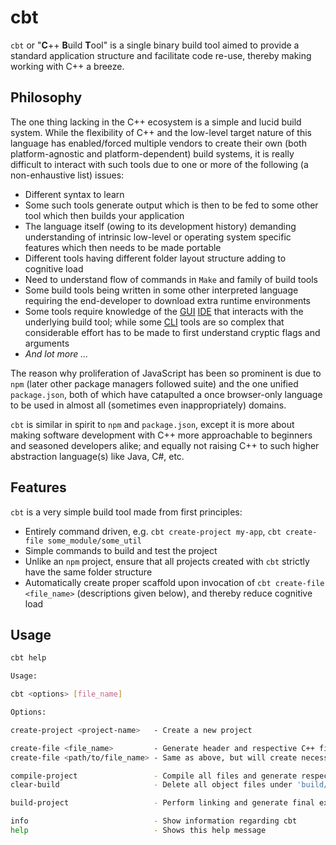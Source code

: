 # cbt

`cbt` or "**C**++ **B**uild **T**ool" is a single binary build tool aimed to provide a standard application structure and facilitate code re-use, thereby making working with C++ a breeze.

## Philosophy

The one thing lacking in the C++ ecosystem is a simple and lucid build system. While the flexibility of C++ and the low-level target nature of this language has enabled/forced multiple vendors to create their own (both platform-agnostic and platform-dependent) build systems, it is really difficult to interact with such tools due to one or more of the following (a non-enhaustive list) issues:

- Different syntax to learn
- Some such tools generate output which is then to be fed to some other tool which then builds your application
- The language itself (owing to its development history) demanding understanding of intrinsic low-level or operating system specific features which then needs to be made portable
- Different tools having different folder layout structure adding to cognitive load
- Need to understand flow of commands in `Make` and family of build tools
- Some build tools being written in some other interpreted language requiring the end-developer to download extra runtime environments
- Some tools require knowledge of the [GUI](## "Graphical User Interface") [IDE](## "Integrated Development Environment") that interacts with the underlying build tool; while some [CLI](## "Command Line Interface") tools are so complex that considerable effort has to be made to first understand cryptic flags and arguments
- _And lot more ..._

The reason why proliferation of JavaScript has been so prominent is due to `npm` (later other package managers followed suite) and the one unified `package.json`, both of which have catapulted a once browser-only language to be used in almost all (sometimes even inappropriately) domains.

`cbt` is similar in spirit to `npm` and `package.json`, except it is more about making software development with C++ more approachable to beginners and seasoned developers alike; and equally not raising C++ to such higher abstraction language(s) like Java, C#, etc.

## Features

`cbt` is a very simple build tool made from first principles:

- Entirely command driven, e.g. `cbt create-project my-app`, `cbt create-file some_module/some_util`
- Simple commands to build and test the project
- Unlike an `npm` project, ensure that all projects created with `cbt` strictly have the same folder structure
- Automatically create proper scaffold upon invocation of `cbt create-file <file_name>` (descriptions given below), and thereby reduce cognitive load

## Usage

```sh
cbt help

Usage:

cbt <options> [file_name]

Options:

create-project <project-name>   - Create a new project

create-file <file_name>         - Generate header and respective C++ files under 'headers/' and 'src/' directories
create-file <path/to/file_name> - Same as above, but will create necessary sub-directories if required

compile-project                 - Compile all files and generate respective binaries under 'build/binaries/<respective-paths>'
clear-build                     - Delete all object files under 'build/' directory

build-project                   - Perform linking and generate final executable under 'build/' (requires project compilation first)

info                            - Show information regarding cbt
help                            - Shows this help message
```
